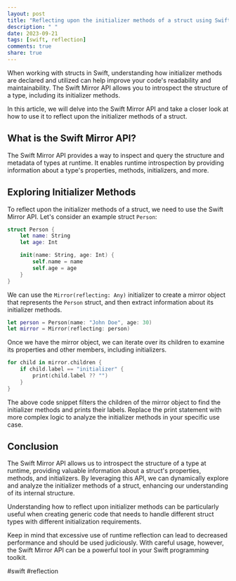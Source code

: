 ```yaml
---
layout: post
title: "Reflecting upon the initializer methods of a struct using Swift Mirror API"
description: " "
date: 2023-09-21
tags: [swift, reflection]
comments: true
share: true
---
```


When working with structs in Swift, understanding how initializer methods are declared and utilized can help improve your code's readability and maintainability. The Swift Mirror API allows you to introspect the structure of a type, including its initializer methods.

In this article, we will delve into the Swift Mirror API and take a closer look at how to use it to reflect upon the initializer methods of a struct.

## What is the Swift Mirror API?

The Swift Mirror API provides a way to inspect and query the structure and metadata of types at runtime. It enables runtime introspection by providing information about a type's properties, methods, initializers, and more.

## Exploring Initializer Methods

To reflect upon the initializer methods of a struct, we need to use the Swift Mirror API. Let's consider an example struct `Person`:

```swift
struct Person {
    let name: String
    let age: Int

    init(name: String, age: Int) {
        self.name = name
        self.age = age
    }
}
```

We can use the `Mirror(reflecting: Any)` initializer to create a mirror object that represents the `Person` struct, and then extract information about its initializer methods.

```swift
let person = Person(name: "John Doe", age: 30)
let mirror = Mirror(reflecting: person)
```

Once we have the mirror object, we can iterate over its children to examine its properties and other members, including initializers.

```swift
for child in mirror.children {
    if child.label == "initializer" {
        print(child.label ?? "")
    }
}
```

The above code snippet filters the children of the mirror object to find the initializer methods and prints their labels. Replace the print statement with more complex logic to analyze the initializer methods in your specific use case.

## Conclusion

The Swift Mirror API allows us to introspect the structure of a type at runtime, providing valuable information about a struct's properties, methods, and initializers. By leveraging this API, we can dynamically explore and analyze the initializer methods of a struct, enhancing our understanding of its internal structure.

Understanding how to reflect upon initializer methods can be particularly useful when creating generic code that needs to handle different struct types with different initialization requirements.

Keep in mind that excessive use of runtime reflection can lead to decreased performance and should be used judiciously. With careful usage, however, the Swift Mirror API can be a powerful tool in your Swift programming toolkit.

#swift #reflection